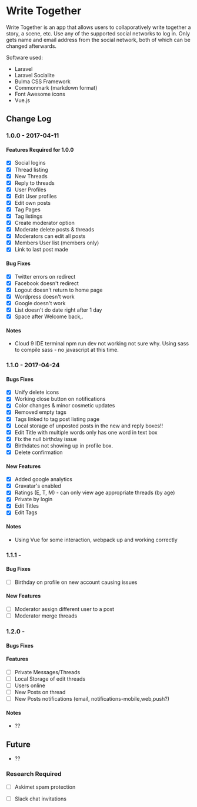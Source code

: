 # Write Together

Write Together is an app that allows users to collaporatively write together a story, a scene, etc.  Use any of the supported social networks to log in.  Only gets name and email address from the social network, both of which can be changed afterwards.

Software used:
* Laravel
* Laravel Socialite
* Bulma CSS Framework
* Commonmark (markdown format)
* Font Awesome icons
* Vue.js

## Change Log

### 1.0.0 - 2017-04-11

#### Features Required for 1.0.0 

- [X] Social logins
- [X] Thread listing
- [X] New Threads
- [X] Reply to threads
- [X] User Profiles
- [X] Edit User profiles
- [X] Edit own posts
- [X] Tag Pages
- [X] Tag listings
- [X] Create moderator option
- [X] Moderate delete posts & threads
- [X] Moderators can edit all posts
- [X] Members User list (members only)
- [X] Link to last post made

#### Bug Fixes

- [X] Twitter errors on redirect
- [X] Facebook doesn't redirect
- [X] Logout doesn't return to home page
- [X] Wordpress doesn't work
- [X] Google doesn't work
- [X] List doesn't do date right after 1 day
- [X] Space after Welcome back,.

#### Notes

* Cloud 9 IDE terminal npm run dev not working not sure why.  Using sass to compile sass - no javascript at this time.


### 1.1.0 - 2017-04-24

#### Bugs Fixes

- [X] Unify delete icons
- [X] Working close button on notifications
- [X] Color changes & minor cosmetic updates
- [X] Removed empty tags
- [X] Tags linked to tag post listing page
- [X] Local storage of unposted posts in the new and reply boxes!!
- [X] Edit Title with multiple words only has one word in text box
- [X] Fix the null birthday issue
- [X] Birthdates not showing up in profile box.
- [X] Delete confirmation 

#### New Features

- [X] Added google analytics
- [X] Gravatar's enabled
- [X] Ratings (E, T, M) - can only view age appropriate threads (by age)
- [X] Private by login
- [X] Edit Titles 
- [X] Edit Tags

#### Notes

* Using Vue for some interaction, webpack up and working correctly

### 1.1.1 - <not released yet>

#### Bug Fixes
- [ ] Birthday on profile on new account causing issues

#### New Features
- [ ] Moderator assign different user to a post
- [ ] Moderator merge threads

### 1.2.0 - <not released yet>

#### Bugs Fixes

#### Features
- [ ] Private Messages/Threads
- [ ] Local Storage of edit threads
- [ ] Users online
- [ ] New Posts on thread
- [ ] New Posts notifications (email, notifications-mobile,web,push?)

#### Notes

* ??

## Future

- ??

### Research Required

- [ ] Askimet spam protection
- [ ] Slack chat invitations


